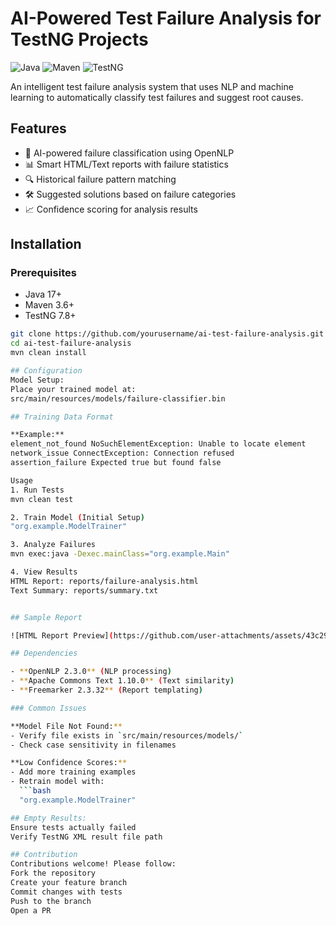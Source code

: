 # AI-Powered Test Failure Analysis for TestNG Projects

![Java](https://img.shields.io/badge/Java-17%2B-blue)
![Maven](https://img.shields.io/badge/Maven-3.6%2B-red)
![TestNG](https://img.shields.io/badge/TestNG-7.8-green)

An intelligent test failure analysis system that uses NLP and machine learning to automatically classify test failures and suggest root causes.

## Features

- 🧠 AI-powered failure classification using OpenNLP
- 📊 Smart HTML/Text reports with failure statistics
- 🔍 Historical failure pattern matching
- 🛠️ Suggested solutions based on failure categories
- 📈 Confidence scoring for analysis results

## Installation

### Prerequisites
- Java 17+
- Maven 3.6+
- TestNG 7.8+

```bash
git clone https://github.com/yourusername/ai-test-failure-analysis.git
cd ai-test-failure-analysis
mvn clean install

## Configuration
Model Setup:
Place your trained model at:
src/main/resources/models/failure-classifier.bin

## Training Data Format

**Example:**
element_not_found NoSuchElementException: Unable to locate element
network_issue ConnectException: Connection refused
assertion_failure Expected true but found false

Usage
1. Run Tests
mvn clean test

2. Train Model (Initial Setup)
"org.example.ModelTrainer"

3. Analyze Failures
mvn exec:java -Dexec.mainClass="org.example.Main"

4. View Results
HTML Report: reports/failure-analysis.html
Text Summary: reports/summary.txt


## Sample Report

![HTML Report Preview](https://github.com/user-attachments/assets/43c29780-37bc-4877-8115-5ab6274f6ba7)

## Dependencies

- **OpenNLP 2.3.0** (NLP processing)
- **Apache Commons Text 1.10.0** (Text similarity)
- **Freemarker 2.3.32** (Report templating)

### Common Issues

**Model File Not Found:**
- Verify file exists in `src/main/resources/models/`
- Check case sensitivity in filenames

**Low Confidence Scores:**
- Add more training examples
- Retrain model with:
  ```bash
  "org.example.ModelTrainer"

## Empty Results:
Ensure tests actually failed
Verify TestNG XML result file path

## Contribution
Contributions welcome! Please follow:
Fork the repository
Create your feature branch
Commit changes with tests
Push to the branch
Open a PR
